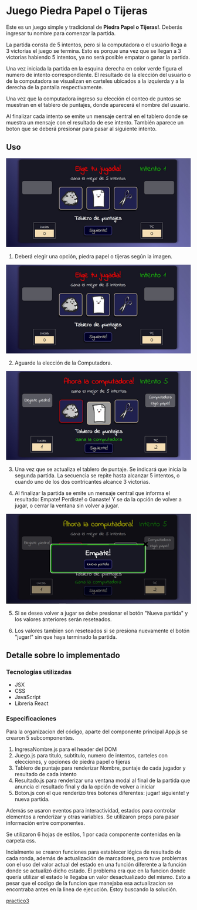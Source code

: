 # Juego Piedra Papel o Tijeras


Este es un juego simple y tradicional de **Piedra Papel o Tijeras!**. Deberás ingresar tu nombre para comenzar la partida. 

La partida consta de 5 intentos, pero si la computadora o el usuario llega a 3 victorias el juego se termina. Esto es porque una vez que se llegan a 3 victorias habiendo 5 intentos, ya no será posible empatar o ganar la partida.

Una vez iniciada la partida en la esquina derecha en color verde figura el numero de intento correspondiente. El resultado de la elección del usuario o de la computadora se visualizan en carteles ubicados a la izquierda y a la derecha de la pantalla respectivamente.

Una vez que la computadora ingreso su elección el conteo de puntos se muestran en el tablero de puntajes, donde aparecerá el nombre del usuario. 

Al finalizar cada intento se emite un mensaje central en el tablero donde se muestra un mensaje con el resultado de ese intento. También aparece un boton que se deberá presionar para pasar al siguiente intento. 

## Uso
![Imagen1](https://github.com/Andrea2907G/practico3/blob/main/public/img1.jpg?raw=true)

1. Deberá elegir una opción, piedra papel o tijeras según la imagen.

![Imagen2](https://github.com/Andrea2907G/practico3/blob/main/public/img2.jpg?raw=true)

2. Aguarde la elección de la Computadora.

![Imagen4](https://github.com/Andrea2907G/practico3/blob/main/public/img4.jpg?raw=true)

3. Una vez que se actualiza el tablero de puntaje. Se indicará que inicia la segunda partida. La secuencia se repite hasta alcanzar 5 intentos, o cuando uno de los dos contricantes alcance 3 victorias.


4. Al finalizar la partida se emite un mensaje central que informa el resultado: Empate! Perdiste! o Ganaste! Y se da la opción de volver a jugar, o cerrar la ventana sin volver a jugar.

![Imagen3](https://github.com/Andrea2907G/practico3/blob/main/public/img3.jpg?raw=true)

5. Si se desea volver a jugar se debe presionar el botón "Nueva partida" y los valores anteriores serán reseteados.

6. Los valores tambien son reseteados si se presiona nuevamente el botón "jugar!" sin que haya terminado la partida.

## Detalle sobre lo implementado
### Tecnologías utilizadas

* JSX
* CSS
* JavaScript
* Libreria React 


### Especificaciones

Para la organizacion del código, aparte del componente principal App.js se crearon 5 subcomponentes. 

1. IngresaNombre.js para el header del DOM
2. Juego.js para titulo, subtitulo, numero de intentos, carteles con elecciones, y opciones de piedra papel o tijeras
3. Tablero de puntaje para renderizar Nombre, puntaje de cada jugador y resultado de cada intento
4. Resultado.js para renderizar una ventana modal al final de la partida que anuncia el resultado final y da la opción de volver a iniciar
5. Boton.js con el que renderizo tres botones diferentes: jugar! siguiente! y nueva partida.

Además se usaron eventos para interactividad, estados para controlar elementos a renderizar y otras variables. Se utilizaron props para pasar información entre componentes. 

Se utilizaron 6 hojas de estilos, 1 por cada componente contenidas en la carpeta css. 

Incialmente se crearon funciones para establecer lógica de resultado de cada ronda, además de actualización de marcadores, pero tuve problemas con el uso del valor actual del estado en una función diferente a la función donde se actualizó dicho estado. El problema era que en la funcion donde quería utilizar el estado le llegaba un valor desactualizado del mismo. Esto a pesar que el codigo de la funcion que manejaba esa actualizacion se encontraba antes en la linea de ejecución. Estoy buscando la solución.



[practico3](https://andrea2907g.github.io/practico3/)